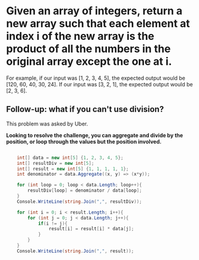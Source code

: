 # Given an array of integers, return a new array such that each element at index i of the new array is the product of all the numbers in the original array except the one at i.
For example, if our input was [1, 2, 3, 4, 5], the expected output would be [120, 60, 40, 30, 24]. If our input was [3, 2, 1], the expected output would be [2, 3, 6].

## Follow-up: what if you can't use division?

This problem was asked by Uber.

**Looking to resolve the challenge, you can aggregate and divide by the position, or loop through the values but the position involved.**

```csharp

    int[] data = new int[5] {1, 2, 3, 4, 5};
    int[] resultDiv = new int[5];
    int[] result = new int[5] {1, 1, 1, 1, 1};
    int denominator = data.Aggregate((x, y) => (x*y));

    for (int loop = 0; loop < data.Length; loop++){
        resultDiv[loop] = denominator / data[loop];
    }
    Console.WriteLine(string.Join(",", resultDiv));

    for (int i = 0; i < result.Length; i++){
        for (int j = 0; j < data.Length; j++){
            if(i != j){
                result[i] = result[i] * data[j];
            }
        }
    }
    Console.WriteLine(string.Join(",", result));
